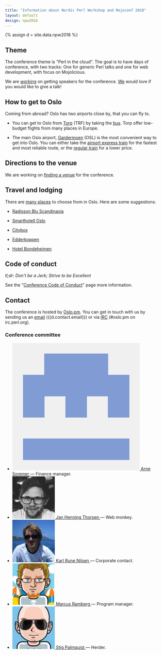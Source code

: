 ```yaml
---
title: "Information about Nordic Perl Workshop and Mojoconf 2018"
layout: default
design: npw2018
---
```


{% assign d = site.data.npw2018 %}

## Theme

The conference theme is "Perl in the cloud". The goal is to have days of
conference, with two tracks: One for generic Perl talks and one for web
development, with focus on Mojolicious.

We are [working](https://github.com/oslo-pm/NPW2018/issues/8) on getting
speakers for the conference. [We](/npw2018/call-for-papers) would love if you would
like to give a talk!

## How to get to Oslo

Coming from abroad? Oslo has two airports close by, that you can fly to.

* You can get to Oslo from [Torp](https://www.torp.no/) (TRF) by taking the
  [bus](http://torpekspressen.no/). Torp offer low-budget flights from many
  places in Europe.

* The main Oslo airport, [Gardermoen](http://osl.no) (OSL) is the most
  convenient way to get into Oslo. You can either take the
  [airport express train](http://flytoget.no/) for the fastest and most
  reliable route, or the
  [regular train](https://www.nsb.no/bestill/velg-togavgang?to=Oslo+S&from=Oslo+Lufthavn)
  for a lower price.

## Directions to the venue

We are working on [finding a venue](https://github.com/oslo-pm/NPW2018/issues/1)
for the conference.

## Travel and lodging

There are [many places](https://www.booking.com/searchresults.en-gb.html?dest_id=-273837;dest_type=city)
to choose from in Oslo. Here are some suggestions:

* [Radisson Blu Scandinavia](https://www.radissonblu.com/en/scandinaviahotel-oslo)

* [Smarthotell Oslo](https://smarthotel.no/en/)

* [Citybox](https://citybox.no/oslo-en/)

* [Edderkoppen](https://www.scandichotels.com/hotels/norway/oslo/scandic-stolavsplass)

* [Hotel Bondeheimen](http://www.bondeheimen.com/)

## Code of conduct

_tl;dr: Don’t be a Jerk; Strive to be Excellent_

See the "[Conference Code of Conduct](/npw2018/code-of-conduct)" page more
information.

## Contact

The conference is hosted by [Oslo.pm](http://oslo.pm/contact). You can get in
touch with us by sending us an [email](mailto:{{d.contact.email}})
({{d.contact.email}}) or via
[IRC](http://mibbit.com/?channel=%23oslo.pm&server=irc.perl.org) (#oslo.pm on
irc.perl.org).

### Conference committee

<ul class="committee">
  <li>
    <a href="http://github.com/arnesom">
      <img src="/images/users/arnesom.png" alt="">
      <span>Arne Sommer</span>
    </a>
    &mdash; Finance manager.
  </li>
  <li>
    <a href="http://github.com/jhthorsen">
      <img src="/images/users/jhthorsen.png" alt="">
      <span>Jan Henning Thorsen</span>
    </a>
    &mdash; Web monkey.
  </li>
  <li>
    <a href="http://github.com/krunen">
      <img src="/images/users/krunen.png" alt="">
      <span>Karl Rune Nilsen</span>
    </a>
    &mdash; Corporate contact.
  </li>
  <li>
    <a href="http://github.com/marcusramberg">
      <img src="/images/users/marcusramberg.png" alt="">
      <span>Marcus Ramberg</span>
    </a>
    &mdash; Program manager.
  </li>
  <li>
    <a href="http://github.com/stigtsp">
      <img src="/images/users/stigtsp.png" alt="">
      <span>Stig Palmquist</span>
    </a>
    &mdash; Herder.
  </li>
</ul>
